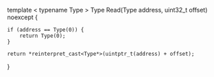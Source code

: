 

template < typename Type >
Type Read(Type address, uint32_t offset) noexcept {

	if (address == Type(0)) {
		return Type(0);
	}

	return *reinterpret_cast<Type*>(uintptr_t(address) + offset);
}
